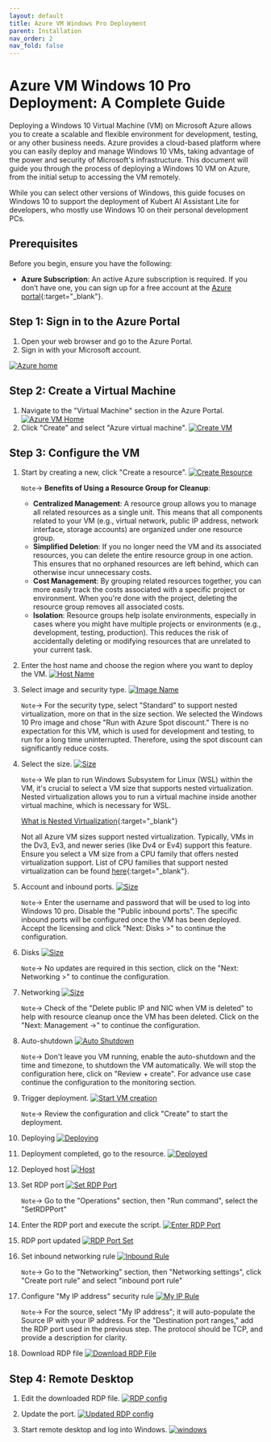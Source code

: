 ```yaml
---
layout: default
title: Azure VM Windows Pro Deployment
parent: Installation
nav_order: 2
nav_fold: false
---
```


# Azure VM Windows 10 Pro Deployment: A Complete Guide

Deploying a Windows 10 Virtual Machine (VM) on Microsoft Azure allows you to create a scalable and flexible environment for development, testing, or any other business needs. Azure provides a cloud-based platform where you can easily deploy and manage Windows 10 VMs, taking advantage of the power and security of Microsoft's infrastructure. This document will guide you through the process of deploying a Windows 10 VM on Azure, from the initial setup to accessing the VM remotely.

While you can select other versions of Windows, this guide focuses on Windows 10 to support the deployment of Kubert AI Assistant Lite for developers, who mostly use Windows 10 on their personal development PCs.

## Prerequisites

Before you begin, ensure you have the following:

- **Azure Subscription**: An active Azure subscription is required. If you don’t have one, you can sign up for a free account at the [Azure portal](https://azure.microsoft.com/en-ca/){:target="_blank"}.

## Step 1: Sign in to the Azure Portal

1. Open your web browser and go to the Azure Portal.
2. Sign in with your Microsoft account.

[![Azure home](/kubert-assistant-lite/assets/images/azure-vm/1_azure-home.png)](/kubert-assistant-lite/assets/images/azure-vm/1_azure-home.png)

## Step 2: Create a Virtual Machine

1. Navigate to the "Virtual Machine" section in the Azure Portal.
    [![Azure VM Home](/kubert-assistant-lite/assets/images/azure-vm/2_azure-vm-home.png)](/kubert-assistant-lite/assets/images/azure-vm/2_azure-vm-home.png)
2. Click "Create" and select "Azure virtual machine".
    [![Create VM](/kubert-assistant-lite/assets/images/azure-vm/3_create-vm.png)](/kubert-assistant-lite/assets/images/azure-vm/3_create-vm.png)

## Step 3: Configure the VM

1. Start by creating a new, click "Create a resource".
    [![Create Resource](/kubert-assistant-lite/assets/images/azure-vm/4_create-resource-group.png)](/kubert-assistant-lite/assets/images/azure-vm/4_create-resource-group.png)

    `Note`-> **Benefits of Using a Resource Group for Cleanup**:
    - **Centralized Management**: A resource group allows you to manage all related resources as a single unit. This means that all components related to your VM (e.g., virtual network, public IP address, network interface, storage accounts) are organized under one resource group.
    - **Simplified Deletion**: If you no longer need the VM and its associated resources, you can delete the entire resource group in one action. This ensures that no orphaned resources are left behind, which can otherwise incur unnecessary costs.
    - **Cost Management**: By grouping related resources together, you can more easily track the costs associated with a specific project or environment. When you're done with the project, deleting the resource group removes all associated costs.
    - **Isolation**: Resource groups help isolate environments, especially in cases where you might have multiple projects or environments (e.g., development, testing, production). This reduces the risk of accidentally deleting or modifying resources that are unrelated to your current task.
2. Enter the host name and choose the region where you want to deploy the VM.
    [![Host Name](/kubert-assistant-lite/assets/images/azure-vm/5_define_host_name.png)](/kubert-assistant-lite/assets/images/azure-vm/5_define_host_name.png)
3. Select image and security type.
    [![Image Name](/kubert-assistant-lite/assets/images/azure-vm/6_security_and_image.png)](/kubert-assistant-lite/assets/images/azure-vm/6_security_and_image.png)

    `Note`-> For the security type, select "Standard" to support nested virtualization, more on that in the size section. We selected the Windows 10 Pro image and chose "Run with Azure Spot discount." There is no expectation for this VM, which is used for development and testing, to run for a long time uninterrupted. Therefore, using the spot discount can significantly reduce costs.
4. Select the size.
   [![Size](/kubert-assistant-lite/assets/images/azure-vm/7_size_cpu_ram.png)](/kubert-assistant-lite/assets/images/azure-vm/7_size_cpu_ram.png)

   `Note`-> We plan to run Windows Subsystem for Linux (WSL) within the VM, it's crucial to select a VM size that supports nested virtualization. Nested virtualization  allows you to run a virtual machine inside another virtual machine, which is necessary for WSL.

   [What is Nested Virtualization](https://learn.microsoft.com/en-us/virtualization/hyper-v-on-windows/user-guide/nested-virtualization){:target="_blank"}

   Not all Azure VM sizes support nested virtualization. Typically, VMs in the Dv3, Ev3, and newer series (like Dv4 or Ev4) support this feature. Ensure you select a VM size from a CPU family that offers nested virtualization support.
   List of CPU families that support nested virtualization can be found [here](https://learn.microsoft.com/en-us/azure/virtual-machines/acu){:target="_blank"}.
5. Account and inbound ports.
   [![Size](/kubert-assistant-lite/assets/images/azure-vm/8_account_port.png)](/kubert-assistant-lite/assets/images/azure-vm/8_account_port.png)

   `Note`-> Enter the username and password that will be used to log into Windows 10 pro. Disable the "Public inbound ports". The specific inbound ports will be configured once the VM has been deployed. Accept the licensing and click "Next: Disks >" to continue the configuration.
6. Disks
   [![Size](/kubert-assistant-lite/assets/images/azure-vm/9_disks.png)](/kubert-assistant-lite/assets/images/azure-vm/9_disks.png)

   `Note`-> No updates are required in this section, click on the "Next: Networking >" to continue the configuration.
7. Networking
   [![Size](/kubert-assistant-lite/assets/images/azure-vm/10_delete_public_ip.png)](/kubert-assistant-lite/assets/images/azure-vm/10_delete_public_ip.png)

   `Note`-> Check of the "Delete public IP and NIC when VM is deleted" to help with resource cleanup once the VM has been deleted. Click on the "Next: Management ->" to continue the configuration.
8. Auto-shutdown
   [![Auto Shutdown](/kubert-assistant-lite/assets/images/azure-vm/11_auto-shutdown.png)](/kubert-assistant-lite/assets/images/azure-vm/11_auto-shutdown.png)

   `Note`-> Don't leave you VM running, enable the auto-shutdown and the time and timezone, to shutdown the VM automatically. We will stop the configuration here, click on "Review + create". For advance use case continue the configuration to the monitoring section. 
9. Trigger deployment.
   [![Start VM creation](/kubert-assistant-lite/assets/images/azure-vm/12_create-vm.png)](/kubert-assistant-lite/assets/images/azure-vm/12_create-vm.png.png)

   `Note`-> Review the configuration and click "Create" to start the deployment.
10. Deploying
   [![Deploying](/kubert-assistant-lite/assets/images/azure-vm/13_deploying.png)](/kubert-assistant-lite/assets/images/azure-vm/13_deploying.png)
11. Deployment completed, go to the resource.
   [![Deployed](/kubert-assistant-lite/assets/images/azure-vm/14_done-deployment.png)](/kubert-assistant-lite/assets/images/azure-vm/14_done-deployment.png)
12. Deployed host
   [![Host](/kubert-assistant-lite/assets/images/azure-vm/15_host.png)](/kubert-assistant-lite/assets/images/azure-vm/15_host.png)
13. Set RDP port
   [![Set RDP Port](/kubert-assistant-lite/assets/images/azure-vm/16_set-rdp-port.png)](/kubert-assistant-lite/assets/images/azure-vm/16_set-rdp-port.png)

    `Note`-> Go to the "Operations" section, then "Run command", select the "SetRDPPort"
14. Enter the RDP port and execute the script.
   [![Enter RDP Port](/kubert-assistant-lite/assets/images/azure-vm/17_enter-port.png)](/kubert-assistant-lite/assets/images/azure-vm/17_enter-port.png)
15. RDP port updated
   [![RDP Port Set](/kubert-assistant-lite/assets/images/azure-vm/18_port-set.png)](/kubert-assistant-lite/assets/images/azure-vm/18_port-set.png)
16. Set inbound networking rule
   [![Inbound Rule](/kubert-assistant-lite/assets/images/azure-vm/19_set-inbound-rule.png)](/kubert-assistant-lite/assets/images/azure-vm/19_set-inbound-rule.png)

    `Note`-> Go to the "Networking" section, then "Networking settings", click "Create port rule" and select "inbound port rule"
17. Configure "My IP address" security rule
   [![My IP Rule](/kubert-assistant-lite/assets/images/azure-vm/20_my-ip-rule.png)](/kubert-assistant-lite/assets/images/azure-vm/20_my-ip-rule.png)

    `Note`-> For the source, select "My IP address"; it will auto-populate the Source IP with your IP address. For the "Destination port ranges," add the RDP port used in the previous step. The protocol should be TCP, and provide a description for clarity.
18. Download RDP file
   [![Download RDP File](/kubert-assistant-lite/assets/images/azure-vm/22_download-rdp-file.png)](/kubert-assistant-lite/assets/images/azure-vm/22_download-rdp-file.png)

## Step 4: Remote Desktop

1. Edit the downloaded RDP file.
    [![RDP config](/kubert-assistant-lite/assets/images/azure-vm/23_remote-desktop.png)](/kubert-assistant-lite/assets/images/azure-vm/23_remote-desktop.png)

2. Update the port.
    [![Updated RDP config](/kubert-assistant-lite/assets/images/azure-vm/24_updated-port.png)](/kubert-assistant-lite/assets/images/azure-vm/24_updated-port.png)

3. Start remote desktop and log into Windows.
    [![windows](/kubert-assistant-lite/assets/images/azure-vm/25_logged-in.png)](/kubert-assistant-lite/assets/images/azure-vm/25_logged-in.png)
